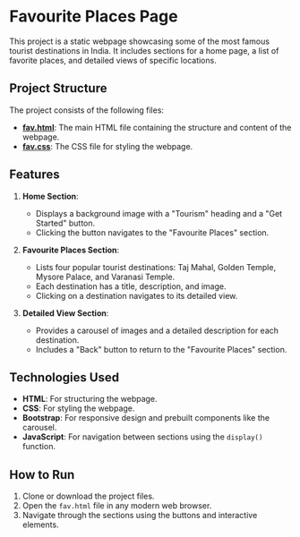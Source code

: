 # Favourite Places Page

This project is a static webpage showcasing some of the most famous tourist destinations in India. It includes sections for a home page, a list of favorite places, and detailed views of specific locations.

## Project Structure

The project consists of the following files:

- **[fav.html](c:\Users\tonan\OneDrive\Desktop\Bhaskar_Projects\Static\Favoutite%20places%20page\fav.html)**: The main HTML file containing the structure and content of the webpage.
- **[fav.css](c:\Users\tonan\OneDrive\Desktop\Bhaskar_Projects\Static\Favoutite%20places%20page\fav.css)**: The CSS file for styling the webpage.

## Features

1. **Home Section**:
   - Displays a background image with a "Tourism" heading and a "Get Started" button.
   - Clicking the button navigates to the "Favourite Places" section.

2. **Favourite Places Section**:
   - Lists four popular tourist destinations: Taj Mahal, Golden Temple, Mysore Palace, and Varanasi Temple.
   - Each destination has a title, description, and image.
   - Clicking on a destination navigates to its detailed view.

3. **Detailed View Section**:
   - Provides a carousel of images and a detailed description for each destination.
   - Includes a "Back" button to return to the "Favourite Places" section.

## Technologies Used

- **HTML**: For structuring the webpage.
- **CSS**: For styling the webpage.
- **Bootstrap**: For responsive design and prebuilt components like the carousel.
- **JavaScript**: For navigation between sections using the `display()` function.

## How to Run

1. Clone or download the project files.
2. Open the `fav.html` file in any modern web browser.
3. Navigate through the sections using the buttons and interactive elements.

